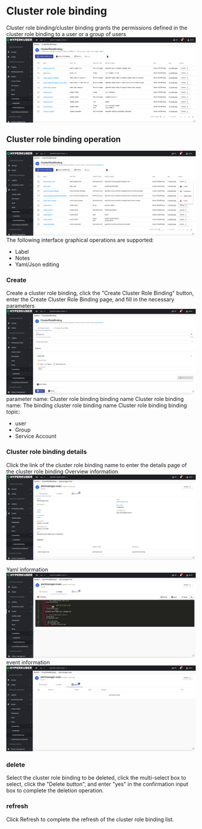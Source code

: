 # Cluster role binding

Cluster role binding/cluster binding grants the permissions defined in the cluster role binding to a user or a group of users
![Minion](../../../assets/images/system/crb-list-en.jpg)
## Cluster role binding operation

![Minion](../../../assets/images/system/crb-operation-en.jpg)
The following interface graphical operations are supported:

* Label
* Notes
* Yaml/Json editing

### Create
Create a cluster role binding, click the "Create Cluster Role Binding" button, enter the Create Cluster Role Binding page, and fill in the necessary parameters
![Minion](../../../assets/images/system/crb-create1-en.jpg)
parameter
name: Cluster role binding binding name
Cluster role binding name: The binding cluster role binding name
Cluster role binding binding topic:
* user
* Group
* Service Account
### Cluster role binding details
Click the link of the cluster role binding name to enter the details page of the cluster role binding
Overview information
![Minion](../../../assets/images/system/crb-info1-en.jpg)

Yaml information
![Minion](../../../assets/images/system/crb-info2-en.jpg)
event information
![Minion](../../../assets/images/system/crb-info3-en.jpg)


### delete
Select the cluster role binding to be deleted, click the multi-select box to select, click the "Delete button", and enter "yes" in the confirmation input box to complete the deletion operation.
### refresh
Click Refresh to complete the refresh of the cluster role binding list.